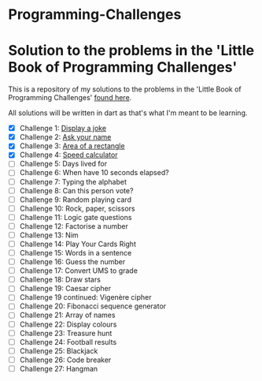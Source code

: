 # Programming-Challenges
 Solution to the problems in the 'Little Book of Programming Challenges'
======

This is a repository of my solutions to the problems in the 'Little Book of Programming Challenges'
[found here](https://community.computingatschool.org.uk/files/130/original.pdf).

All solutions will be written in dart as that's what I'm meant to be learning.

- [x] Challenge 1: [Display a joke](https://github.com/YasminSalahEldin/Programming-Challenges/blob/master/lib/challenge_001.dart)
- [x] Challenge 2: [Ask your name](https://github.com/YasminSalahEldin/Programming-Challenges/blob/master/lib/challenge_002.dart)
- [x] Challenge 3: [Area of a rectangle](https://github.com/YasminSalahEldin/Programming-Challenges/blob/master/lib/challenge_003.dart)
- [x] Challenge 4: [Speed calculator](https://github.com/YasminSalahEldin/Programming-Challenges/blob/master/lib/challenge_004.dart)
- [ ] Challenge 5: Days lived for
- [ ] Challenge 6: When have 10 seconds elapsed?
- [ ] Challenge 7: Typing the alphabet
- [ ] Challenge 8: Can this person vote?
- [ ] Challenge 9: Random playing card
- [ ] Challenge 10: Rock, paper, scissors
- [ ] Challenge 11: Logic gate questions
- [ ] Challenge 12: Factorise a number
- [ ] Challenge 13: Nim
- [ ] Challenge 14: Play Your Cards Right
- [ ] Challenge 15: Words in a sentence
- [ ] Challenge 16: Guess the number
- [ ] Challenge 17: Convert UMS to grade
- [ ] Challenge 18: Draw stars
- [ ] Challenge 19: Caesar cipher
- [ ] Challenge 19 continued: Vigenère cipher
- [ ] Challenge 20: Fibonacci sequence generator
- [ ] Challenge 21: Array of names
- [ ] Challenge 22: Display colours
- [ ] Challenge 23: Treasure hunt
- [ ] Challenge 24: Football results
- [ ] Challenge 25: Blackjack
- [ ] Challenge 26: Code breaker
- [ ] Challenge 27: Hangman

